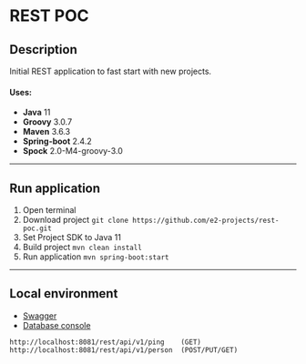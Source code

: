 # REST POC
## Description
Initial REST application to fast start with new projects.
#### Uses:
* **Java** 11
* **Groovy** 3.0.7
* **Maven** 3.6.3
* **Spring-boot** 2.4.2
* **Spock** 2.0-M4-groovy-3.0
---
## Run application
1. Open terminal
2. Download project `git clone https://github.com/e2-projects/rest-poc.git`
3. Set Project SDK to Java 11
4. Build project `mvn clean install`
5. Run application `mvn spring-boot:start`
---
## Local environment
* [Swagger](http://localhost:8081/demo/api/v1/swagger-ui/#/)
* [Database console](http://localhost:8081/demo/api/v1/h2-console)
```textmate
http://localhost:8081/rest/api/v1/ping    (GET)
http://localhost:8081/rest/api/v1/person  (POST/PUT/GET)
```
